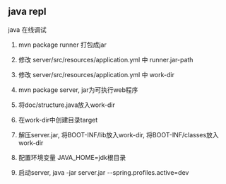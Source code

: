 ## java repl

java 在线调试

1. mvn package runner 打包成jar

2. 修改 server/src/resources/application.yml 中 runner.jar-path

3. 修改 server/src/resources/application.yml 中 work-dir

4. mvn package server, jar为可执行web程序

5. 将doc/structure.java放入work-dir

6. 在work-dir中创建目录target

7. 解压server.jar, 将BOOT-INF/lib放入work-dir, 将BOOT-INF/classes放入work-dir

8. 配置环境变量 JAVA_HOME=jdk根目录

9. 启动server, java -jar server.jar --spring.profiles.active=dev


